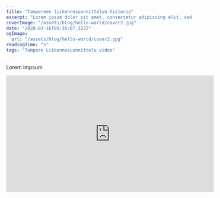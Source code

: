 ```yaml
---
title: "Tampereen liikennesuunnittelun historia"
excerpt: "Lorem ipsum dolor sit amet, consectetur adipiscing elit, sed do eiusmod tempor incididunt ut labore et dolore magna aliqua. Praesent elementum facilisis leo vel fringilla est ullamcorper eget. At imperdiet dui accumsan sit amet nulla facilities morbi tempus."
coverImage: "/assets/blog/hello-world/cover2.jpg"
date: "2020-03-16T05:35:07.322Z"
ogImage:
  url: "/assets/blog/hello-world/cover2.jpg"
readingTime: "5"
tags: "Tampere Liikennesuunnittelu video"
---
```


Lorem impsum

<iframe width="560" height="315" src="https://www.youtube.com/embed/jaHvLNhJtjY" title="YouTube video player" frameborder="0" allow="accelerometer; autoplay; clipboard-write; encrypted-media; gyroscope; picture-in-picture; web-share" allowfullscreen></iframe>
